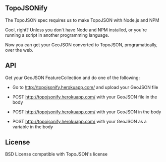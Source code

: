 ## TopoJSONify

The TopoJSON spec requires us to make TopoJSON with Node.js and NPM

Cool, right? Unless you don't have Node and NPM installed, or you're running a script in another programming language.

Now you can get your GeoJSON converted to TopoJSON, programatically, over the web.

## API

Get your GeoJSON FeatureCollection and do one of the following:

* Go to http://topojsonify.herokuapp.com/ and upload your GeoJSON file

* POST http://topojsonify.herokuapp.com/ with your GeoJSON file in the body

* POST http://topojsonify.herokuapp.com/ with your GeoJSON in the body

* POST http://topojsonify.herokuapp.com/ with your GeoJSON as a variable in the body

## License

BSD License compatible with TopoJSON's license
